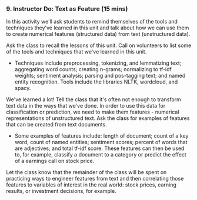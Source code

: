### 9. Instructor Do: Text as Feature (15 mins)

In this activity we'll ask students to remind themselves of the tools and techniques they've learned in this unit and talk about how we can use them to create numerical features (structured data) from text (unstructured data). 

Ask the class to recall the lessons of this unit. Call on volunteers to list some of the tools and techniques that we've learned in this unit.

* Techniques include preprocessing, tokenizing, and lemmatizing text; aggregating word counts; creating n-grams; normalizing to tf-idf weights; sentiment analysis; parsing and pos-tagging text; and named entity recognition. Tools include the libraries NLTK, wordcloud, and spacy.

We've learned a lot! Tell the class that it's often not enough to transform text data in the ways that we've done. In order to use this data for classification or prediction, we need to make them features - numerical representations of unstructured text. Ask the class for examples of features that can be created from text documents.

* Some examples of features include: length of document; count of a key word; count of named entities; sentiment scores; percent of words that are adjectives; and total tf-idf score. These features can then be used to, for example, classify a document to a category or predict the effect of a earnings call on stock price. 

Let the class know that the remainder of the class will be spent on practicing ways to engineer features from text and then correlating those features to variables of interest in the real world: stock prices, earning results, or investment decisions, for example. 

